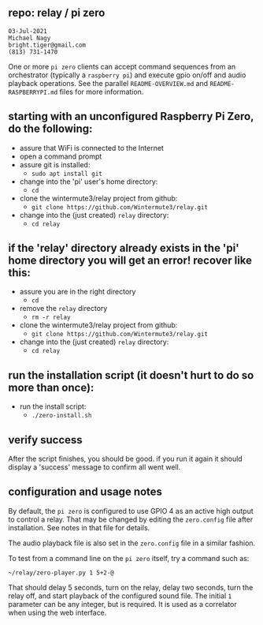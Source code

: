 ## repo: relay / pi zero

```
03-Jul-2021
Michael Nagy
bright.tiger@gmail.com
(813) 731-1470
```

One or more `pi zero` clients can accept command sequences from an orchestrator (typically a `raspberry pi`) and execute gpio on/off and audio playback operations.  See the parallel `README-OVERVIEW.md` and `README-RASPBERRYPI.md` files for more information.

## starting with an unconfigured Raspberry Pi Zero, do the following:

 - assure that WiFi is connected to the Internet
 - open a command prompt
 - assure git is installed:
   - `sudo apt install git`
 - change into the 'pi' user's home directory:
   - `cd`
 - clone the wintermute3/relay project from github:
   - `git clone https://github.com/Wintermute3/relay.git`
 - change into the (just created) `relay` directory:
   - `cd relay`

## if the 'relay' directory already exists in the 'pi' home directory you will get an error!  recover like this:

 - assure you are in the right directory
   - `cd`
 - remove the `relay` directory
   - `rm -r relay`
 - clone the wintermute3/relay project from github:
   - `git clone https://github.com/Wintermute3/relay.git`
 - change into the (just created) `relay` directory:
   - `cd relay`

## run the installation script (it doesn't hurt to do so more than once):

 - run the install script:
   - `./zero-install.sh`

## verify success

After the script finishes, you should be good.  if you run it again it should display a 'success' message to confirm all went well.

## configuration and usage notes

By default, the `pi zero` is configured to use GPIO 4 as an active high output to control a relay.  That may be changed by editing the `zero.config` file after installation.  See notes in that file for details.

The audio playback file is also set in the `zero.config` file in a similar fashion.

To test from a command line on the `pi zero` itself, try a command such as:

  `~/relay/zero-player.py 1 5+2-@`
  
That should delay 5 seconds, turn on the relay, delay two seconds, turn the relay off, and start playback of the configured sound file.  The initial `1` parameter can be any integer, but is required.  It is used as a correlator when using the web interface. 
